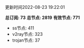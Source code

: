 更新时间2022-08-23 19:22:01

**总订阅: 73**
**总节点: 2819**
**有效节点: 771**
- ss节点: 411
- v2ray节点: 323
- trojan节点: 37
